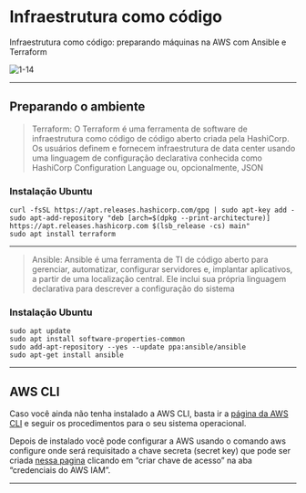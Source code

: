 # Infraestrutura como código
 Infraestrutura como código: preparando máquinas na AWS com Ansible e Terraform
 
![1-14](https://user-images.githubusercontent.com/88351614/209815821-56aca32c-0c74-403f-a70d-e109cacc7577.png)

***
## Preparando o ambiente
> Terraform: O Terraform é uma ferramenta de software de infraestrutura como código de código aberto criada pela HashiCorp. Os usuários definem e fornecem infraestrutura de data center usando uma linguagem de configuração declarativa conhecida como HashiCorp Configuration Language ou, opcionalmente, JSON

### Instalação Ubuntu
```
curl -fsSL https://apt.releases.hashicorp.com/gpg | sudo apt-key add -
sudo apt-add-repository "deb [arch=$(dpkg --print-architecture)] https://apt.releases.hashicorp.com $(lsb_release -cs) main"
sudo apt install terraform
```

***
> Ansible: Ansible é uma ferramenta de TI de código aberto para gerenciar, automatizar, configurar servidores e, implantar aplicativos, a partir de uma localização central. Ele inclui sua própria linguagem declarativa para descrever a configuração do sistema

### Instalação Ubuntu
```
sudo apt update
sudo apt install software-properties-common
sudo add-apt-repository --yes --update ppa:ansible/ansible
sudo apt-get install ansible
```

***
## AWS CLI
Caso você ainda não tenha instalado a AWS CLI, basta ir a [página da AWS CLI](https://docs.aws.amazon.com/pt_br/cli/latest/userguide/getting-started-install.html) e seguir os procedimentos para o seu sistema operacional.

Depois de instalado você pode configurar a AWS usando o comando aws configure onde será requisitado a chave secreta (secret key) que pode ser criada [nessa pagina](https://signin.aws.amazon.com/signin?redirect_uri=https%3A%2F%2Fus-east-1.console.aws.amazon.com%2Fiam%2Fhome%3Fregion%3Dus-east-1%26skipRegion%3Dtrue%26state%3DhashArgs%2523%252Fsecurity_credentials%26isauthcode%3Dtrue&client_id=arn%3Aaws%3Aiam%3A%3A015428540659%3Auser%2Fiam&forceMobileApp=0&code_challenge=MOKhfr4ggOkCeths_jQs4elTWJWhy1Bc0NnOxn1jA6w&code_challenge_method=SHA-256) clicando em “criar chave de acesso” na aba “credenciais do AWS IAM”.

***